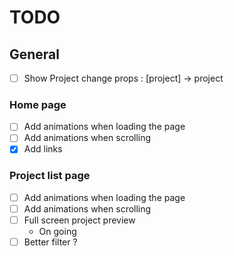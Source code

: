 # TODO

## General
- [ ] Show Project change props : [project] → project

### Home page
- [ ] Add animations when loading the page
- [ ] Add animations when scrolling
- [x] Add links

### Project list page
- [ ] Add animations when loading the page
- [ ] Add animations when scrolling
- [ ] Full screen project preview 
  - On going
- [ ] Better filter ?